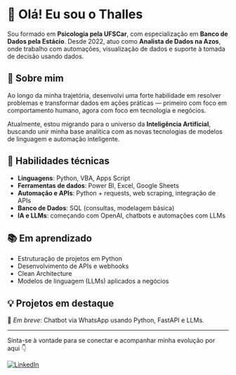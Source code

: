 # 👋 Olá! Eu sou o Thalles

Sou formado em **Psicologia pela UFSCar**, com especialização em **Banco de Dados pela Estácio**. Desde 2022, atuo como **Analista de Dados na Azos**, onde trabalho com automações, visualização de dados e suporte à tomada de decisão usando dados.

## 🧠 Sobre mim

Ao longo da minha trajetória, desenvolvi uma forte habilidade em resolver problemas e transformar dados em ações práticas — primeiro com foco em comportamento humano, agora com foco em tecnologia e negócios.

Atualmente, estou migrando para o universo da **Inteligência Artificial**, buscando unir minha base analítica com as novas tecnologias de modelos de linguagem e automação inteligente.

## 🚀 Habilidades técnicas

- **Linguagens**: Python, VBA, Apps Script
- **Ferramentas de dados**: Power BI, Excel, Google Sheets
- **Automação e APIs**: Python + requests, web scraping, integração de APIs
- **Banco de Dados**: SQL (consultas, modelagem básica)
- **IA e LLMs**: começando com OpenAI, chatbots e automações com LLMs

## 📚 Em aprendizado

- Estruturação de projetos em Python
- Desenvolvimento de APIs e webhooks
- Clean Architecture
- Modelos de linguagem (LLMs) aplicados a negócios

## 💡 Projetos em destaque

📌 *Em breve*: Chatbot via WhatsApp usando Python, FastAPI e LLMs.

---

Sinta-se à vontade para se conectar e acompanhar minha evolução por aqui 👇

[![LinkedIn](https://img.shields.io/badge/LinkedIn-blue?logo=linkedin)](https://linkedin.com/in/thalles-cunha-de-oliveira)



<!--
- ### Hi there 👋

**thallescunhadeoliveira/thallescunhadeoliveira** is a ✨ _special_ ✨ repository because its `README.md` (this file) appears on your GitHub profile.

Here are some ideas to get you started:

- 🔭 I’m currently working on ...
- 🌱 I’m currently learning ...
- 👯 I’m looking to collaborate on ...
- 🤔 I’m looking for help with ...
- 💬 Ask me about ...
- 📫 How to reach me: ...
- 😄 Pronouns: ...
- ⚡ Fun fact: ...
-->
